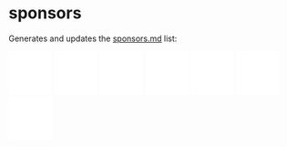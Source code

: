 # sponsors

Generates and updates the [sponsors.md](sponsors.md) list:

<!-- include sponsors.md -->
[![Kirill Osenkov](https://github.com/devlooped/sponsors/raw/main/.github/avatars/KirillOsenkov.svg "Kirill Osenkov)")](https://github.com/KirillOsenkov)
[![C. Augusto Proiete](https://github.com/devlooped/sponsors/raw/main/.github/avatars/augustoproiete.svg "C. Augusto Proiete)")](https://github.com/augustoproiete)
[![SandRock](https://github.com/devlooped/sponsors/raw/main/.github/avatars/sandrock.svg "SandRock)")](https://github.com/sandrock)
[![Amazon Web Services](https://github.com/devlooped/sponsors/raw/main/.github/avatars/aws.svg "Amazon Web Services)")](https://github.com/aws)
[![Christian Findlay](https://github.com/devlooped/sponsors/raw/main/.github/avatars/MelbourneDeveloper.svg "Christian Findlay)")](https://github.com/MelbourneDeveloper)
[![Clarius Org](https://github.com/devlooped/sponsors/raw/main/.github/avatars/clarius.svg "Clarius Org)")](https://github.com/clarius)
[![MFB Technologies, Inc.](https://github.com/devlooped/sponsors/raw/main/.github/avatars/MFB-Technologies-Inc.svg "MFB Technologies, Inc.)")](https://github.com/MFB-Technologies-Inc)


<!-- sponsors.md -->

